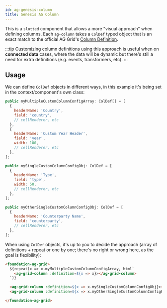 ```yaml
---
id: ag-genesis-column
title: Genesis AG Column
---
```


This is a `slotted` component that allows a more "visual approach" when defining columns. Each `ag-column` takes a `ColDef` typed object that is an exact match to the official AG Grid's [Column Definition](https://www.ag-grid.com/javascript-data-grid/column-definitions/).

:::tip 
Customizing column definitions using this approach is useful when on **connected data** cases, where the data will be dynamic but there's still a need for extra definitions (e.g. events, transformers, etc).
:::

## Usage

We can define `ColDef` objects in different ways, in this example it's being set in the context/component's own class:

```jsx title="ColDef array setting custom headerName and others"
public myMultipleCustomColumnConfigArray: ColDef[] = [
  {
    headerName: 'Country',
    field: 'country',
    // cellRenderer, etc
  },
  {
    headerName: 'Custom Year Header',
    field: 'year',
    width: 100,
    // cellRenderer, etc
  },
];
```

```jsx title="Two ColDef objects setting custom headerName and others"
public mySingleCustomColumnConfigObj: ColDef = [
  {
    headerName: 'Type',
    field: 'type',
    width: 50,
    // cellRenderer, etc
  },
];

public myOtherSingleCustomColumnConfigObj: ColDef = [
  {
    headerName: 'Counterparty Name',
    field: 'counterparty',
    // cellRenderer, etc
  },
];
```

When using `ColDef` objects, it's up to you to decide the approach (array of definitions + repeat or one by one; there's no right or wrong here, as the goal is flexibility):

```html title="Using the ColDef array of objects with an extra single object"
<foundation-ag-grid>
  ${repeat(x => x.myMultipleCustomColumnConfigArray, html`
    <ag-grid-column :definition=${x => x}></ag-grid-column>
  `)}

  <ag-grid-column :definition=${x => x.mySingleCustomColumnConfigObj}></ag-grid-column>
  <ag-grid-column :definition=${x => x.myOtherSingleCustomColumnConfigObj}></ag-grid-column>

</foundation-ag-grid>
```
